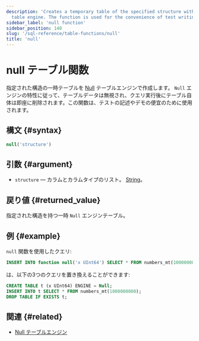 ```yaml
---
description: 'Creates a temporary table of the specified structure with the Null
  table engine. The function is used for the convenience of test writing and demonstrations.'
sidebar_label: 'null function'
sidebar_position: 140
slug: '/sql-reference/table-functions/null'
title: 'null'
---
```





# null テーブル関数

指定された構造の一時テーブルを [Null](../../engines/table-engines/special/null.md) テーブルエンジンで作成します。 `Null` エンジンの特性に従って、テーブルデータは無視され、クエリ実行後にテーブル自体は即座に削除されます。この関数は、テストの記述やデモの便宜のために使用されます。

## 構文 {#syntax}

```sql
null('structure')
```

## 引数 {#argument}

- `structure` — カラムとカラムタイプのリスト。 [String](../../sql-reference/data-types/string.md)。

## 戻り値 {#returned_value}

指定された構造を持つ一時 `Null` エンジンテーブル。

## 例 {#example}

`null` 関数を使用したクエリ:

```sql
INSERT INTO function null('x UInt64') SELECT * FROM numbers_mt(1000000000);
```
は、以下の3つのクエリを置き換えることができます:

```sql
CREATE TABLE t (x UInt64) ENGINE = Null;
INSERT INTO t SELECT * FROM numbers_mt(1000000000);
DROP TABLE IF EXISTS t;
```

## 関連 {#related}

- [Null テーブルエンジン](../../engines/table-engines/special/null.md)

